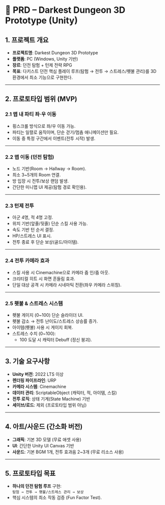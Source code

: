# 📌 PRD – Darkest Dungeon 3D Prototype (Unity)

## 1. 프로젝트 개요
- **프로젝트명**: Darkest Dungeon 3D Prototype  
- **플랫폼**: PC (Windows, Unity 기반)  
- **장르**: 던전 탐험 + 턴제 전략 RPG  
- **목표**: 다키스트 던전 핵심 플레이 루프(탐험 → 전투 → 스트레스/횃불 관리)를 3D 환경에서 최소 기능으로 구현한다.  

---

## 2. 프로토타입 범위 (MVP)

### 2.1 맵 내 파티 좌·우 이동
- 횡스크롤 방식으로 좌/우 이동 가능.  
- 파티는 일렬로 움직이며, 단순 걷기/멈춤 애니메이션만 필요.  
- 이동 중 특정 구간에서 이벤트(전투 시작) 발생.  

---

### 2.2 맵 이동 (던전 탐험)
- 노드 기반(Room → Hallway → Room).  
- 최소 3~5개의 Room 연결.  
- 방 입장 시 전투/보상 랜덤 발생.  
- 간단한 미니맵 UI 제공(탐험 경로 확인용).  

---

### 2.3 턴제 전투
- 아군 4명, 적 4명 고정.  
- 위치 기반(앞줄/뒷줄) 단순 스킬 사용 가능.  
- 속도 기반 턴 순서 결정.  
- HP/스트레스 UI 표시.  
- 전투 종료 후 단순 보상(골드/아이템).  

---

### 2.4 전투 카메라 효과
- 스킬 사용 시 Cinemachine으로 카메라 줌 인/줌 아웃.  
- 크리티컬 히트 시 화면 흔들림 효과.  
- 단일 대상 공격 시 카메라 시네마틱 전환(좌우 카메라 스위칭).  

---

### 2.5 횃불 & 스트레스 시스템
- 횃불 게이지 (0~100) 단순 슬라이더 UI.  
- 횃불 감소 → 전투 난이도/스트레스 상승률 증가.  
- 아이템(횃불) 사용 시 게이지 회복.  
- 스트레스 수치 (0~100):  
  - 100 도달 시 캐릭터 Debuff (정신 붕괴).  

---

## 3. 기술 요구사항
- **Unity 버전**: 2022 LTS 이상  
- **렌더링 파이프라인**: URP  
- **카메라 시스템**: Cinemachine  
- **데이터 관리**: ScriptableObject (캐릭터, 적, 아이템, 스킬)  
- **전투 로직**: 상태 기계(State Machine) 기반  
- **세이브/로드**: 제외 (프로토타입 범위 아님)  

---

## 4. 아트/사운드 (간소화 버전)
- **그래픽**: 기본 3D 모델 (무료 애셋 사용)  
- **UI**: 간단한 Unity UI Canvas 기반  
- **사운드**: 기본 BGM 1개, 전투 효과음 2~3개 (무료 리소스 사용)  

---

## 5. 프로토타입 목표
- **하나의 던전 탐험 루프** 구현:  
  `탐험 → 전투 → 횃불/스트레스 관리 → 보상`  
- 핵심 시스템의 최소 작동 검증 (Fun Factor Test).  
